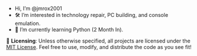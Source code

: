 - Hi, I’m @jmrox2001
- 🛠️ I’m interested in technology repair, PC building, and console emulation.
- 🐍 I’m currently learning Python (2 Month In).


📝 **Licensing**: Unless otherwise specified, all projects are licensed under the [MIT License](LICENSE). Feel free to use, modify, and distribute the code as you see fit!

<!---
jmrox2001/jmrox2001 is a ✨ special ✨ repository because its `README.md` (this file) appears on your GitHub profile.
You can click the Preview link to take a look at your changes.
--->
